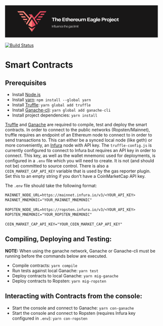 ![EGL Logo][logo]

[![Build Status](https://travis-ci.com/bloXroute-Labs/egl.svg?token=7P16gQwBsynsaBwrjxuH&branch=develop)](https://travis-ci.com/bloXroute-Labs/egl)

# Smart Contracts
## Prerequisites
+ Install [Node.js][node.js]
+ Install [yarn][yarn]: `npm install --global yarn`
+ Install [Truffle][truffle]: `yarn global add truffle`
+ Install [Ganache-cli][ganache-cli]: `yarn global add ganache-cli`
+ Install project dependencies: `yarn install`

[Truffle][truffle] and [Ganache][ganache] are required to compile, test and deploy the smart contracts. In order to connect to the public networks (Ropsten/Mainnet), truffle requires an endpoint of an Ethereum node to connect to in order to send transactions to. This can either be a synced local node (like geth) or more conveniently, an [Infura][infura] node with API key. The `truffle-config.js` is currently configured to connect to Infura but requires an API key in order to connect. This key, as well as the wallet mnemonic used for deployments, is configured in a `.env` file which you will need to create. It is not (and should not be) committed to source control. There is also a `COIN_MARKET_CAP_API_KEY` variable that is used by the gas reporter plugin. Set this to an empty string if you don't have a CoinMarketCap API key. 

The `.env` file should take the following format:
```
MAINNET_NODE_URL=https://mainnet.infura.io/v3/<YOUR_API_KEY>
MAINNET_MNEMONIC="YOUR_MAINNET_MNEMONIC"

ROPSTEN_NODE_URL=https://ropsten.infura.io/v3/<YOUR_API_KEY>
ROPSTEN_MNEMONIC="YOUR_ROPSTEN_MNEMONIC"

COIN_MARKET_CAP_API_KEY="YOUR_COIN_MARKET_CAP_API_KEY"
```

## Compiling, Deploying and Testing:
**NOTE:** When using the ganache network, Ganache or Ganache-cli must be running before the commands below are executed.
+ Compile contracts: `yarn compile`  
+ Run tests against local Ganache: `yarn test`  
+ Deploy contracts to local Ganache: `yarn mig-ganache`  
+ Deploy contracts to Ropsten: `yarn mig-ropsten`

## Interacting with Contracts from the console:
+ Start the console and connect to Ganache: `yarn con-ganache`  
+ Start the console and connect to Ropsten (requires Infura key configured in `.env`): `yarn con-ropsten`

[logo]: assets/GithubBanner.svg
[truffle]: https://www.trufflesuite.com/truffle
[ganache]: https://www.trufflesuite.com/ganache
[ganache-cli]: https://github.com/trufflesuite/ganache-cli/blob/master/README.md
[infura]: https://infura.io/
[node.js]: https://nodejs.org/en/download/
[yarn]: https://yarnpkg.com/getting-started/install
